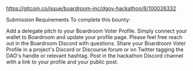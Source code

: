 https://gitcoin.co/issue/boardroom-inc/dgov-hackathon/6/100026332

Submission Requirements
To complete this bounty:

Add a delegate pitch to your Boardroom Voter Profile. Simply connect your wallet to Boardroom and update your profile page. Please feel free reach out in the Boardroom Discord with questions.
Share your Boardroom Voter Profile in a project's Discord or Discourse forum or on Twitter tagging the DAO's handle or relevant hashtag.
Post in the hackathon Discord channel with a link to your profile and your public post.
